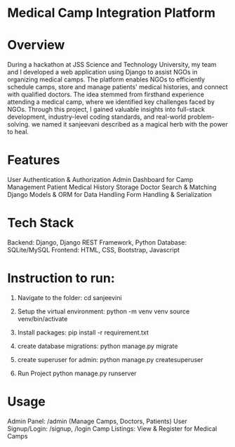 # Medical Camp Integration Platform


# Overview
During a hackathon at JSS Science and Technology University, my team and I developed a web application using Django to assist NGOs in organizing medical camps. The platform enables NGOs to efficiently schedule camps, store and manage patients' medical histories, and connect with qualified doctors. The idea stemmed from firsthand experience attending a medical camp, where we identified key challenges faced by NGOs. Through this project, I gained valuable insights into full-stack development, industry-level coding standards, and real-world problem-solving. we named it sanjeevani described as a magical herb with the power to heal.

# Features
User Authentication & Authorization
Admin Dashboard for Camp Management
Patient Medical History Storage
Doctor Search & Matching
Django Models & ORM for Data Handling
Form Handling & Serialization

# Tech Stack
Backend: Django, Django REST Framework, Python
Database: SQLite/MySQL
Frontend: HTML, CSS, Bootstrap, Javascript

# Instruction to run:

1) Navigate to the folder:
cd sanjeevini

2) Setup the virtual environment:
python -m venv venv
source venv/bin/activate

3) Install packages:
pip install -r requirement.txt

4) create database migrations:
python manage.py migrate

5) create superuser for admin:
python manage.py createsuperuser 

6) Run Project
python manage.py runserver

# Usage
Admin Panel: /admin (Manage Camps, Doctors, Patients)
User Signup/Login: /signup, /login
Camp Listings: View & Register for Medical Camps

